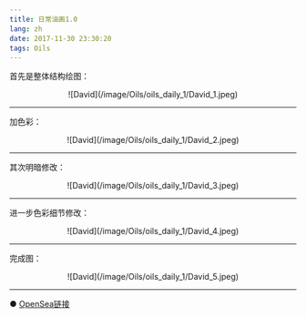 ```yaml
---
title: 日常油画1.0
lang: zh
date: 2017-11-30 23:30:20
tags: Oils
---
```


首先是整体结构绘图：

<center>![David](/image/Oils/oils_daily_1/David_1.jpeg)</center>

----------------------------------------  

加色彩：

<center>![David](/image/Oils/oils_daily_1/David_2.jpeg)</center>

----------------------------------------  

其次明暗修改：

<center>![David](/image/Oils/oils_daily_1/David_3.jpeg)</center>

----------------------------------------  

进一步色彩细节修改：

<center>![David](/image/Oils/oils_daily_1/David_4.jpeg)</center>

----------------------------------------  

完成图：

<center>![David](/image/Oils/oils_daily_1/David_5.jpeg)</center>

----------------------------------------  

● [OpenSea链接](https://opensea.io/assets/0x495f947276749ce646f68ac8c248420045cb7b5e/5538608732828411082250453030091092578936762873171210564831323253325650984961 "David in Four")

<nft-card
contractAddress="0x495f947276749ce646f68ac8c248420045cb7b5e"
tokenId="5538608732828411082250453030091092578936762873171210564831323253325650984961">
</nft-card>
<script src="https://unpkg.com/embeddable-nfts/dist/nft-card.min.js"></script>
